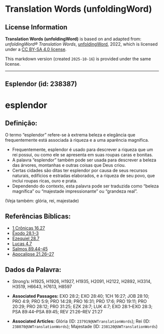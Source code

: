 # Translation Words (unfoldingWord)

## License Information

**Translation Words (unfoldingWord)** is based on and adapted from: _unfoldingWord® Translation Words_, [unfoldingWord](https://unfoldingword.org/utw), 2022, which is licensed under a [CC BY-SA 4.0 license](https://creativecommons.org/licenses/by-sa/4.0/legalcode.en).

This markdown version (created `2025-10-16`) is provided under the same license.



--------------------------------

## Esplendor (id: 238387)

esplendor
=========

Definição:
----------

O termo “esplendor” refere\-se à extrema beleza e elegância que frequentemente está associada à riqueza e a uma aparência magnífica.

* Frequentemente, esplendor é usado para descrever a riqueza que um rei possui, ou como ele se apresenta em suas roupas caras e bonitas.
* A palavra “esplendor” também pode ser usada para descrever a beleza das árvores, montanhas e outras coisas que Deus criou.
* Certas cidades são ditas ter esplendor por causa de seus recursos naturais, edifícios e estradas elaborados, e a riqueza de seu povo, que inclui roupas ricas, ouro e prata.
* Dependendo do contexto, esta palavra pode ser traduzida como “beleza magnífica” ou “majestade impressionante” ou “grandeza real”.

(Veja também: glória, rei, majestade)

Referências Bíblicas:
---------------------

* [1 Crônicas 16\.27](https://ref.ly/1Chr16:27)
* [Êxodo 28\.1–3](https://ref.ly/Exod28:1-Exod28:3)
* [Ezequiel 28\.7](https://ref.ly/Ezek28:7)
* [Lucas 4\.7](https://ref.ly/Luke4:7)
* [Salmos 89\.44–45](https://ref.ly/Ps89:44-Ps89:45)
* [Apocalipse 21\.26–27](https://ref.ly/Rev21:26-Rev21:27)

Dados da Palavra:
-----------------

* Strong’s: H1925, H1926, H1927, H1935, H2091, H2122, H2892, H3314, H3519, H6643, H7613, H8597

* **Associated Passages:** EXO 28:2; EXO 28:40; 1CH 16:27; JOB 28:10; PRO 4:9; PRO 5:9; PRO 14:28; PRO 16:31; PRO 17:6; PRO 19:11; PRO 20:29; PRO 28:12; PRO 31:25; EZK 28:7; LUK 4:7; EXO 28:1–EXO 28:3; PSA 89:44–PSA 89:45; REV 21:26–REV 21:27
* **Associated Articles:** Glória (ID: `237919@UWTranslationWords`); Rei (ID: `238070@UWTranslationWords`); Majestade (ID: `238120@UWTranslationWords`)

